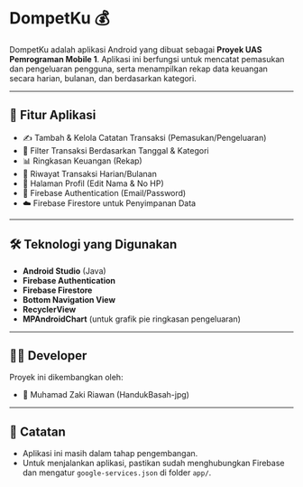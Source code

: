 # DompetKu 💰

DompetKu adalah aplikasi Android yang dibuat sebagai **Proyek UAS Pemrograman Mobile 1**. Aplikasi ini berfungsi untuk mencatat pemasukan dan pengeluaran pengguna, serta menampilkan rekap data keuangan secara harian, bulanan, dan berdasarkan kategori.

---

## 🧠 Fitur Aplikasi

- ✍️ Tambah & Kelola Catatan Transaksi (Pemasukan/Pengeluaran)
- 📅 Filter Transaksi Berdasarkan Tanggal & Kategori
- 📊 Ringkasan Keuangan (Rekap)
- 🧾 Riwayat Transaksi Harian/Bulanan
- 👤 Halaman Profil (Edit Nama & No HP)
- 🔐 Firebase Authentication (Email/Password)
- ☁️ Firebase Firestore untuk Penyimpanan Data

---

## 🛠 Teknologi yang Digunakan

- **Android Studio** (Java)
- **Firebase Authentication**
- **Firebase Firestore**
- **Bottom Navigation View**
- **RecyclerView**
- **MPAndroidChart** (untuk grafik pie ringkasan pengeluaran)

---

## 🧑‍💻 Developer

Proyek ini dikembangkan oleh:
- 🧑 Muhamad Zaki Riawan (HandukBasah-jpg)

---

## 📌 Catatan

- Aplikasi ini masih dalam tahap pengembangan.
- Untuk menjalankan aplikasi, pastikan sudah menghubungkan Firebase dan mengatur `google-services.json` di folder `app/`.
